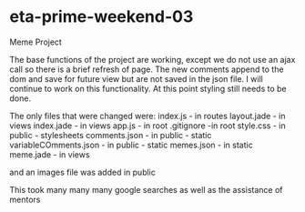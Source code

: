 # eta-prime-weekend-03
Meme Project

The base functions of the project are working, except we do not use an ajax call so there is a brief refresh of page.
The new comments append to the dom and save for future view but are not saved in the json file. I will continue to work 
on this functionality. At this point styling still needs to be done.

The only files that were changed were:
index.js - in routes
layout.jade - in views
index.jade - in views
app.js - in root
.gitignore -in root
style.css - in public - stylesheets
comments.json - in public - static
variableCOmments.json - in public - static
memes.json - in static
meme.jade - in views

and an images file was added in public

This took many many many google searches as well as the assistance of mentors 
